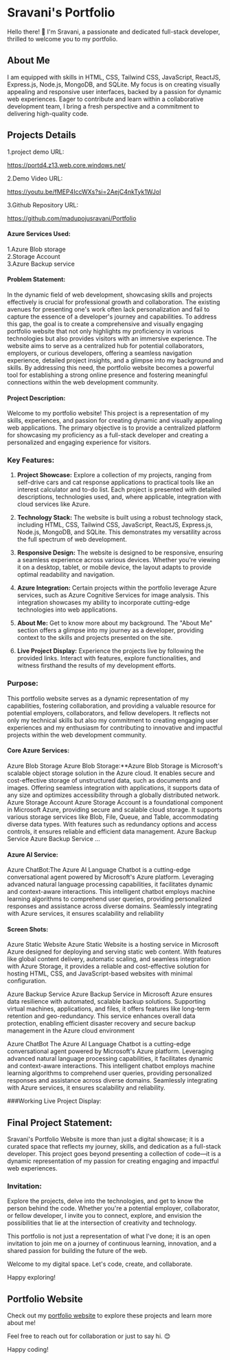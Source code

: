 # Sravani's Portfolio

Hello there! 👋 I'm Sravani, a passionate and dedicated full-stack developer, thrilled to welcome you to my portfolio.

## About Me

I am equipped with skills in HTML, CSS, Tailwind CSS, JavaScript, ReactJS, Express.js, Node.js, MongoDB, and SQLite. My focus is on creating visually appealing and responsive user interfaces, backed by a passion for dynamic web experiences. Eager to contribute and learn within a collaborative development team, I bring a fresh perspective and a commitment to delivering high-quality code.

## Projects Details
 1.project demo URL:
 
 https://portd4.z13.web.core.windows.net/

 2.Demo Video URL:
 
 https://youtu.be/fMEP4IccWXs?si=2AejC4nkTyk1WJol

 3.Github Repository URL:

 https://github.com/madupojusravani/Portfolio
 



#### Azure Services Used:
1.Azure Blob storage    
2.Storage Account    
3.Azure Backup service

#### Problem Statement:
 

In the dynamic field of web development, showcasing skills and projects effectively is crucial for professional growth and collaboration. The existing avenues for presenting one's work often lack personalization and fail to capture the essence of a developer's journey and capabilities. To address this gap, the goal is to create a comprehensive and visually engaging portfolio website that not only highlights my proficiency in various technologies but also provides visitors with an immersive experience. The website aims to serve as a centralized hub for potential collaborators, employers, or curious developers, offering a seamless navigation experience, detailed project insights, and a glimpse into my background and skills. By addressing this need, the portfolio website becomes a powerful tool for establishing a strong online presence and fostering meaningful connections within the web development community.

#### Project Description:
 

Welcome to my portfolio website! This project is a representation of my skills, experiences, and passion for creating dynamic and visually appealing web applications. The primary objective is to provide a centralized platform for showcasing my proficiency as a full-stack developer and creating a personalized and engaging experience for visitors.

### Key Features:

1. **Project Showcase:** Explore a collection of my projects, ranging from self-drive cars and cat response applications to practical tools like an interest calculator and to-do list. Each project is presented with detailed descriptions, technologies used, and, where applicable, integration with cloud services like Azure.

2. **Technology Stack:** The website is built using a robust technology stack, including HTML, CSS, Tailwind CSS, JavaScript, ReactJS, Express.js, Node.js, MongoDB, and SQLite. This demonstrates my versatility across the full spectrum of web development.

3. **Responsive Design:** The website is designed to be responsive, ensuring a seamless experience across various devices. Whether you're viewing it on a desktop, tablet, or mobile device, the layout adapts to provide optimal readability and navigation.

4. **Azure Integration:** Certain projects within the portfolio leverage Azure services, such as Azure Cognitive Services for image analysis. This integration showcases my ability to incorporate cutting-edge technologies into web applications.

5. **About Me:** Get to know more about my background. The "About Me" section offers a glimpse into my journey as a developer, providing context to the skills and projects presented on the site.

6. **Live Project Display:** Experience the projects live by following the provided links. Interact with features, explore functionalities, and witness firsthand the results of my development efforts.

### Purpose:

This portfolio website serves as a dynamic representation of my capabilities, fostering collaboration, and providing a valuable resource for potential employers, collaborators, and fellow developers. It reflects not only my technical skills but also my commitment to creating engaging user experiences and my enthusiasm for contributing to innovative and impactful projects within the web development community.


#### Core Azure Services:
Azure Blob Storage Azure Blob Storage:**Azure Blob Storage is Microsoft's scalable object storage solution in the Azure cloud. It enables secure and cost-effective storage of unstructured data, such as documents and images. Offering seamless integration with applications, it supports data of any size and optimizes accessibility through a globally distributed network. Azure Storage Account Azure Storage Account is a foundational component in Microsoft Azure, providing secure and scalable cloud storage. It supports various storage services like Blob, File, Queue, and Table, accommodating diverse data types. With features such as redundancy options and access controls, it ensures reliable and efficient data management. Azure Backup Service Azure Backup Service …

#### Azure AI Service:
Azure ChatBot:The Azure AI Language Chatbot is a cutting-edge conversational agent powered by Microsoft's Azure platform. Leveraging advanced natural language processing capabilities, it facilitates dynamic and context-aware interactions. This intelligent chatbot employs machine learning algorithms to comprehend user queries, providing personalized responses and assistance across diverse domains. Seamlessly integrating with Azure services, it ensures scalability and reliability

#### Screen Shots:

Azure Static Website Azure Static Website is a hosting service in Microsoft Azure designed for deploying and serving static web content. With features like global content delivery, automatic scaling, and seamless integration with Azure Storage, it provides a reliable and cost-effective solution for hosting HTML, CSS, and JavaScript-based websites with minimal configuration.


Azure Backup Service Azure Backup Service in Microsoft Azure ensures data resilience with automated, scalable backup solutions. Supporting virtual machines, applications, and files, it offers features like long-term retention and geo-redundancy. This service enhances overall data protection, enabling efficient disaster recovery and secure backup management in the Azure cloud environment




Azure ChatBot The Azure AI Language Chatbot is a cutting-edge conversational agent powered by Microsoft's Azure platform. Leveraging advanced natural language processing capabilities, it facilitates dynamic and context-aware interactions. This intelligent chatbot employs machine learning algorithms to comprehend user queries, providing personalized responses and assistance across diverse domains. Seamlessly integrating with Azure services, it ensures scalability and reliability.



###Working Live Project Display:




## Final Project Statement:

Sravani's Portfolio Website is more than just a digital showcase; it is a curated space that reflects my journey, skills, and dedication as a full-stack developer. This project goes beyond presenting a collection of code—it is a dynamic representation of my passion for creating engaging and impactful web experiences.



### Invitation:

Explore the projects, delve into the technologies, and get to know the person behind the code. Whether you're a potential employer, collaborator, or fellow developer, I invite you to connect, explore, and envision the possibilities that lie at the intersection of creativity and technology.

This portfolio is not just a representation of what I've done; it is an open invitation to join me on a journey of continuous learning, innovation, and a shared passion for building the future of the web.

Welcome to my digital space. Let's code, create, and collaborate.

Happy exploring!


## Portfolio Website

Check out my [portfolio website](link-to-your-deployed-website) to explore these projects and learn more about me!

Feel free to reach out for collaboration or just to say hi. 😊

Happy coding!

